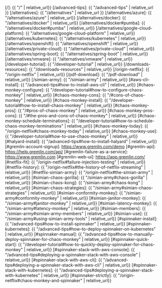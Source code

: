 [/]:                                    {{ "/" | relative_url}}
[/advanced-tips]:                       {{ "/advanced-tips" | relative_url }}
[/alternatives]:                        {{ "/alternatives" | relative_url }}
[/alternatives/azure]:                  {{ "/alternatives/azure" | relative_url}}
[/alternatives/docker]:                 {{ "/alternatives/docker" | relative_url}}
[/alternatives/docker#pumba]:           {{ "/alternatives/docker#pumba" | relative_url}}
[/alternatives/google-cloud-platform]:  {{ "/alternatives/google-cloud-platform" | relative_url}}
[/alternatives/kubernetes]:             {{ "/alternatives/kubernetes" | relative_url}}
[/alternatives/openshift]:              {{ "/alternatives/openshift" | relative_url}}
[/alternatives/private-cloud]:          {{ "/alternatives/private-cloud" | relative_url}}
[/alternatives/spring-boot]:            {{ "/alternatives/spring-boot" | relative_url}}
[/alternatives/vmware]:                 {{ "/alternatives/vmware" | relative_url}}
[/developer-tutorial]:                  {{ "/developer-tutorial" | relative_url}}
[/downloads-resources]:                 {{ "/downloads-resources" | relative_url}}
[/origin-netflix]:                      {{ "/origin-netflix" | relative_url}}
[/pdf-download]:                        {{ "/pdf-download" | relative_url}}
[/simian-army]:                         {{ "/simian-army" | relative_url}}
[#aws-cli-install]:                     {{ "/advanced-tips#how-to-install-aws-cli" | relative_url}}
[#chaos-monkey-configure]:              {{ "/developer-tutorial#how-to-configure-chaos-monkey" | relative_url}}
[#chaos-monkey-cons]:                   {{ "/#cons-of-chaos-monkey" | relative_url}}
[#chaos-monkey-install]:                {{ "/developer-tutorial#how-to-install-chaos-monkey" | relative_url}}
[#chaos-monkey-pros]:                   {{ "/#pros-of-chaos-monkey" | relative_url}}
[#chaos-monkey-pros-cons]:              {{ "/#the-pros-and-cons-of-chaos-monkey" | relative_url}}
[#chaos-monkey-schedule-terminations]:  {{ "/developer-tutorial#how-to-schedule-chaos-monkey-terminations" | relative_url}}
[#chaos-monkey-today]:                  {{ "/origin-netflix#chaos-monkey-today" | relative_url}}
[#chaos-monkey-use]:                    {{ "/developer-tutorial#how-to-use-chaos-monkey" | relative_url}}
[#halyard-install]:                     {{ "/advanced-tips#how-to-install-halyard" | relative_url}}
[#gremlin-account-signup]:              https://www.gremlin.com/demo
[#gremlin-api]:                         https://help.gremlin.com/api/
[#gremlin-failure-as-a-service]:        https://www.gremlin.com
[#gremlin-web-ui]:                      https://app.gremlin.com/
[#netflix-fit]:                         {{ "/origin-netflix#failure-injection-testing" | relative_url}}
[#netflix-history]:                     {{ "/origin-netflix#the-history-of-netflix-streaming" | relative_url}}
[#netflix-simian-army]:                 {{ "/origin-netflix#the-simian-army" | relative_url}}
[#simian-chaos-gorilla]:                {{ "/simian-army#chaos-gorilla" | relative_url}}
[#simian-chaos-kong]:                   {{ "/simian-army#chaos-kong" | relative_url}}
[#simian-chaos-strategies]:             {{ "/simian-army#simian-chaos-strategies" | relative_url}}
[#simian-conformity-monkey]:            {{ "/simian-army#conformity-monkey" | relative_url}}
[#simian-janitor-monkey]:               {{ "/simian-army#janitor-monkey" | relative_url}}
[#simian-latency-monkey]:               {{ "/simian-army#latency-monkey" | relative_url}}
[#simian-members]:                      {{ "/simian-army#simian-army-members" | relative_url}}
[#simian-use]:                          {{ "/simian-army#using-simian-army-tools" | relative_url}}
[#spinnaker-install]:                   {{ "/advanced-tips#how-to-install-spinnaker" | relative_url}}
[#spinnaker-kubernetes]:                {{ "/advanced-tips#how-to-deploy-spinnaker-on-kubernetes" | relative_url}}
[#spinnaker-manual]:                    {{ "/advanced-tips#how-to-manually-deploy-spinnaker-for-chaos-monkey" | relative_url}}
[#spinnaker-quick-start]:               {{ "/developer-tutorial#how-to-quickly-deploy-spinnaker-for-chaos-monkey" | relative_url}}
[#spinnaker-stack-with-aws-console]:    {{ "/advanced-tips#deploying-a-spinnaker-stack-with-aws-console" | relative_url}}
[#spinnaker-stack-with-aws-cli]:        {{ "/advanced-tips#deploying-a-spinnaker-stack-with-aws-cli" | relative_url}}
[#spinnaker-stack-with-kubernetes]:     {{ "/advanced-tips#deploying-a-spinnaker-stack-with-kubernetes" | relative_url}}
[#spinnaker-strictly]:                  {{ "/origin-netflix#chaos-monkey-and-spinnaker" | relative_url}}